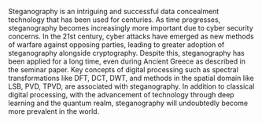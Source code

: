 Steganography is an intriguing and successful data concealment technology that has been used for centuries. As time progresses, steganography becomes increasingly more important due to cyber security concerns. In the 21st century, cyber attacks have emerged as new methods of warfare against opposing parties, leading to greater adoption of steganography alongside cryptography. Despite this, steganography has been applied for a long time, even during Ancient Greece as described in the seminar paper. Key concepts of digital processing such as spectral transformations like DFT, DCT, DWT, and methods in the spatial domain like LSB, PVD, TPVD, are associated with steganography. In addition to classical digital processing, with the advancement of technology through deep learning and the quantum realm, steganography will undoubtedly become more prevalent in the world.
